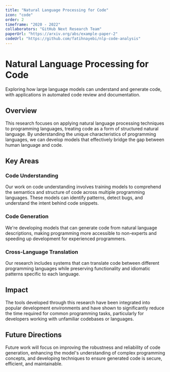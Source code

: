 ```yaml
---
title: "Natural Language Processing for Code"
icon: "code"
order: 2
timeframe: "2020 - 2022"
collaborators: "GitHub Next Research Team"
paperUrl: "https://arxiv.org/abs/example-paper-2"
codeUrl: "https://github.com/fatihnayebi/nlp-code-analysis"
---
```


# Natural Language Processing for Code

Exploring how large language models can understand and generate code, with applications in automated code review and documentation.

## Overview

This research focuses on applying natural language processing techniques to programming languages, treating code as a form of structured natural language. By understanding the unique characteristics of programming languages, we can develop models that effectively bridge the gap between human language and code.

## Key Areas

### Code Understanding

Our work on code understanding involves training models to comprehend the semantics and structure of code across multiple programming languages. These models can identify patterns, detect bugs, and understand the intent behind code snippets.

### Code Generation

We're developing models that can generate code from natural language descriptions, making programming more accessible to non-experts and speeding up development for experienced programmers.

### Cross-Language Translation

Our research includes systems that can translate code between different programming languages while preserving functionality and idiomatic patterns specific to each language.

## Impact

The tools developed through this research have been integrated into popular development environments and have shown to significantly reduce the time required for common programming tasks, particularly for developers working with unfamiliar codebases or languages.

## Future Directions

Future work will focus on improving the robustness and reliability of code generation, enhancing the model's understanding of complex programming concepts, and developing techniques to ensure generated code is secure, efficient, and maintainable. 